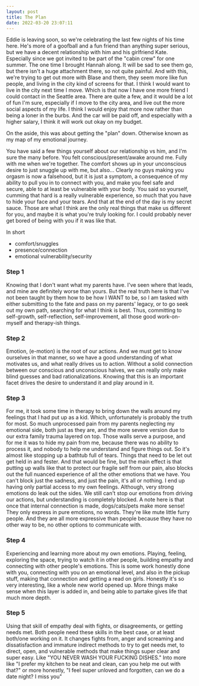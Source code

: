 ```yaml
---
layout: post
title: The Plan
date: 2022-03-20 23:07:11
---
```


Eddie is leaving soon, so we're celebrating the last few nights of his time here. He's more of a goofball and a fun friend than anything super serious, but we have a decent relationship with him and his girlfriend Kate. Especially since we got invited to be part of the "cabin crew" for one summer. The one time I brought Hannah along. It will be sad to see them go, but there isn't a huge attachment there, so not quite painful. And with this, we're trying to get out more with Blase and them, they seem more like fun people, and living in the city kind of screens for that. I think I would want to live in the city next time I move. 
Which is that now I have one more friend I could contact in the Seattle area. There are quite a few, and it would be a lot of fun I'm sure, especially if I move to the city area, and live out the more social aspects of my life. I think I would enjoy that more now rather than being a loner in the burbs. And the car will be paid off, and especially with a higher salary, I think it will work out okay on my budget. 


On the aside, this was about getting the "plan" down. Otherwise known as my map of my emotional journey. 

You have said a few things yourself about our relationship vs him, and I'm sure the many before. You felt conscious/present/awake around me. Fully with me when we're together. The comfort shows up in your unconscious desire to just snuggle up with me, but also... Clearly no guys making you orgasm is now a falsehood, but it is just a symptom, a consequence of my ability to pull you in to connect with you, and make you feel safe and secure, able to at least be vulnerable with your body. You said so yourself, cumming that hard is a really vulnerable experience, so much that you have to hide your face and your tears. And that at the end of the day is my secret sauce. Those are what I think are the only real things that make us different for you, and maybe it is what you're truly looking for. I could probably never get bored of being with you if it was like that. 

In short
- comfort/snuggles
- presence/connection
- emotional vulnerability/security

### Step 1
Knowing that I don't want what my parents have. I've seen where that leads, and mine are definitely worse than yours. But the real truth here is that I've not been taught by them how to be how I WANT to be, so I am tasked with either submitting to the fate and pass on my parents' legacy, or to go seek out my own path, searching for what I think is best. Thus, committing to self-growth, self-reflection, self-improvement, all those good work-on-myself and therapy-ish things.

### Step 2
Emotion, (e-motion) is the root of our actions. And we must get to know ourselves in that manner, so we have a good understanding of what motivates us, and what really drives us to action. Without a solid connection between our conscious and unconscious halves, we can really only make blind guesses and bad rationalizations. Knowing that this is an important facet drives the desire to understand it and play around in it.

### Step 3
For me, it took some time in therapy to bring down the walls around my feelings that I had put up as a kid. Which, unfortunately is probably the truth for most. So much unprocessed pain from my parents neglecting my emotional side, both just as they are, and the more severe version due to our extra family trauma layered on top. Those walls serve a purpose, and for me it was to hide my pain from me, because there was no ability to process it, and nobody to help me understand and figure things out. So it's almost like stopping up a bathtub full of tears. Things that need to be let out get held in and fester. And that would be fine, but the main effect is that putting up walls like that to protect our fragile self from our pain, also blocks out the full nuanced experience of all the other emotions that we have. You can't block just the sadness, and just the pain, it's all or nothing. I end up having only partial access to my own feelings. Although, very strong emotions do leak out the sides. We still can't stop our emotions from driving our actions, but understanding is completely blocked. A note here is that once that internal connection is made, dogs/cats/pets make more sense! They only express in pure emotions, no words. They're like mute little furry people. And they are all more expressive than people because they have no other way to be, no other options to communicate with.

### Step 4 
Experiencing and learning more about my own emotions. Playing, feeling, exploring the space, trying to watch it in other people, building empathy and connecting with other people's emotions. This is some work honestly done with you, connecting with you on an emotional level, and also in the pickup stuff, making that connection and getting a read on girls. Honestly it's so very interesting, like a whole new world opened up. More things make sense when this layer is added in, and being able to partake gives life that much more depth. 

### Step 5
Using that skill of empathy deal with fights, or disagreements, or getting needs met. Both people need these skills in the best case, or at least both/one working on it. It changes fights from, anger and screaming and dissatisfaction and immature indirect methods to try to get needs met, to direct, open, and vulnerable methods that make things super clear and super easy. Like "YOU NEVER WASH YOUR FUCKING DISHES." Into more like "I prefer my kitchen to be neat and clean, can you help me out with that?" or more honestly, "I feel super unloved and forgotten, can we do a date night? I miss you"

